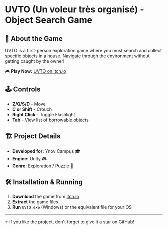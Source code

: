 # UVTO (Un voleur très organisé) - Object Search Game

## 📖 About the Game

UVTO is a first-person exploration game where you must search and collect specific objects in a house. Navigate through the environment without getting caught by the owner!

🎮 **Play Now:** [UVTO on itch.io](https://misteridle.itch.io/uvto)

## 🕹️ Controls

- **Z/Q/S/D** - Move  
- **C or Shift** - Crouch  
- **Right Click** - Toggle Flashlight  
- **Tab** - View list of borrowable objects 

## 🏗️ Project Details

- **Developed for:** Ynov Campus 🎓  
- **Engine:** Unity 🎮  
- **Genre:** Exploration / Puzzle 🧩

## 🛠️ Installation & Running

1. **Download** the game from [itch.io](https://misteridle.itch.io/uvto)  
2. **Extract** the game files  
3. **Run** `UVTO.exe` (Windows) or the equivalent file for your OS  

---

⭐ If you like the project, don't forget to give it a star on GitHub!
